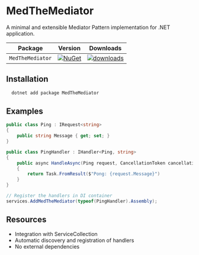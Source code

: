 
# MedTheMediator

A minimal and extensible Mediator Pattern implementation for .NET application.

| Package | Version | Downloads |
| ------ | ------ | --------- |   
| `MedTheMediator` | [![NuGet](https://img.shields.io/nuget/v/MedTheMediator.svg)](https://nuget.org/packages/MedTheMediator.Abstractions) | [![downloads](https://img.shields.io/nuget/dt/MedTheMediator.svg)](https://nuget.org/packages/MedTheMediator.Abstractions)


## Installation

```bash
  dotnet add package MedTheMediator
```
    
## Examples

```csharp
public class Ping : IRequest<string>
{
    public string Message { get; set; }
}

public class PingHandler : IHandler<Ping, string>
{
    public async HandleAsync(Ping request, CancellationToken cancellationToken)
    {
        return Task.FromResult($"Pong: {request.Message}")
    }
}

// Register the handlers in DI container
services.AddMedTheMediator(typeof(PingHandler).Assembly);
```



## Resources
- Integration with ServiceCollection
- Automatic discovery and registration of handlers
- No external dependencies